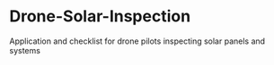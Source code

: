 # Drone-Solar-Inspection
Application and checklist for drone pilots inspecting solar panels and systems

